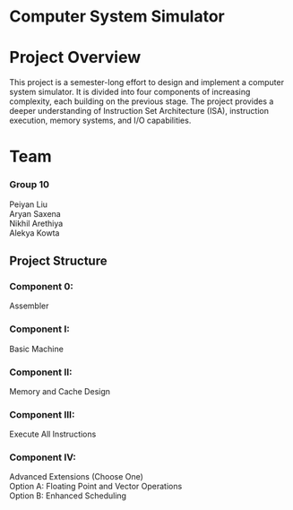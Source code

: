 # Computer System Simulator 
# Project Overview
This project is a semester-long effort to design and implement a computer system simulator. It is divided into four components of increasing complexity, each building on the previous stage. The project provides a deeper understanding of Instruction Set Architecture (ISA), instruction execution, memory systems, and I/O capabilities.

# Team
### Group 10
Peiyan Liu  
Aryan Saxena  
Nikhil Arethiya  
Alekya Kowta  

## Project Structure
### Component 0: 
Assembler 

### Component I: 
Basic Machine

### Component II: 
Memory and Cache Design

### Component III: 
Execute All Instructions

### Component IV: 
Advanced Extensions (Choose One)   
Option A: Floating Point and Vector Operations  
Option B: Enhanced Scheduling
